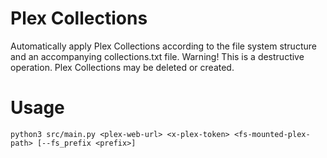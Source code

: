 # Plex Collections

Automatically apply Plex Collections according to the file system structure and an accompanying collections.txt file. Warning! This is a destructive operation. Plex Collections may be deleted or created.

# Usage

`python3 src/main.py <plex-web-url> <x-plex-token> <fs-mounted-plex-path> [--fs_prefix <prefix>]`